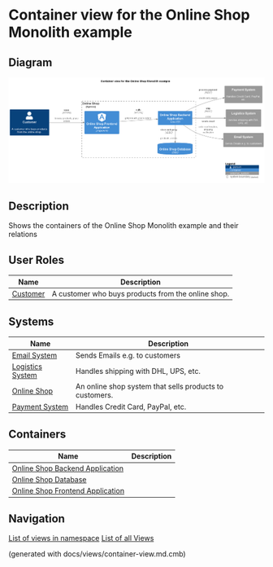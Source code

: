 # Container view for the Online Shop Monolith example

## Diagram
![Container view for the Online Shop Monolith example](../../../../software-development/architecture/example/monolith/container-view.png)

## Description
Shows the containers of the Online Shop Monolith example and their relations

## User Roles
| Name | Description |
|---|---|
| [Customer](../../../../software-development/architecture/example/monolith/customer.md) | A customer who buys products from the online shop. |
## Systems
| Name | Description |
|---|---|
| [Email System](../../../../software-development/architecture/example/monolith/email-system.md) | Sends Emails e.g. to customers |
| [Logistics System](../../../../software-development/architecture/example/monolith/logistics-system.md) | Handles shipping with DHL, UPS, etc. |
| [Online Shop](../../../../software-development/architecture/example/monolith/online-shop-system.md) | An online shop system that sells products to customers. |
| [Payment System](../../../../software-development/architecture/example/monolith/payment-system.md) | Handles Credit Card, PayPal, etc. |
## Containers
| Name | Description |
|---|---|
| [Online Shop Backend Application](../../../../software-development/architecture/example/monolith/online-shop-backend.md) |  |
| [Online Shop Database](../../../../software-development/architecture/example/monolith/online-shop-db.md) |  |
| [Online Shop Frontend Application](../../../../software-development/architecture/example/monolith/online-shop-frontend.md) |  |


## Navigation
[List of views in namespace](./views-in-namespace.md)
[List of all Views](../../../../views.md)

(generated with docs/views/container-view.md.cmb)
